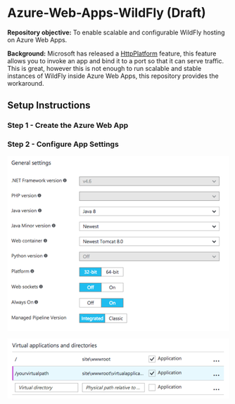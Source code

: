# Azure-Web-Apps-WildFly (Draft)

**Repository objective:** To enable scalable and configurable WildFly hosting on Azure Web Apps.

**Background:** Microsoft has released a [HttpPlatform](https://docs.microsoft.com/en-us/azure/app-service-web/web-sites-java-custom-upload) feature, this feature 
allows you to invoke an app and bind it to a port so that it can serve traffic. 
This is great, however this is not enough to run scalable and stable instances of WildFly inside Azure Web Apps, this repository provides the workaround. 


## Setup Instructions
### Step 1 - Create the Azure Web App
### Step 2 - Configure App Settings

![alt text](READMEArtifacts/AppSettings_General.png "Java Setup")

![alt text](READMEArtifacts/AppSettings_VirtualApplications.png "Java Setup")
